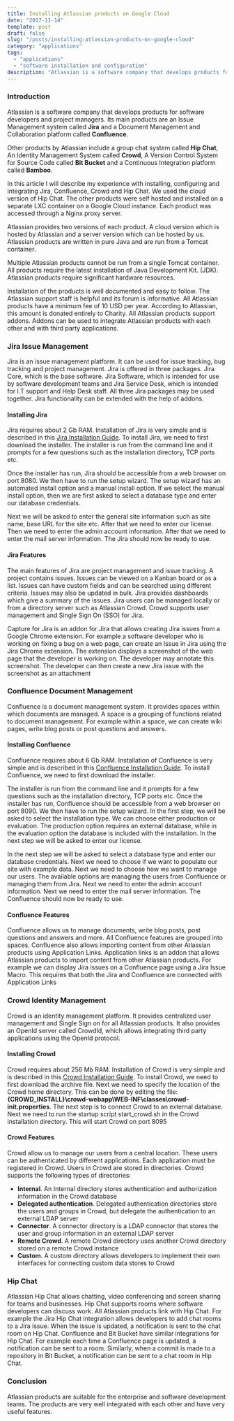 ```yaml
---
title: Installing Atlassian products on Google Cloud
date: "2017-11-14"
template: post
draft: false
slug: "/posts/installing-atlassian-products-on-google-cloud"
category: "applications"
tags:
  - "applications"
  - "software installation and configuration"
description: "Atlassian is a software company that develops products for software developers and project managers. Its main products are an Issue Management system called Jira and a Document Management and Collaboration platform called Confluence."
---
```


### Introduction
Atlassian is a software company that develops products for software developers and project managers. Its main products are an Issue Management system called **Jira** and a Document Management and Collaboration platform called **Confluence**.

Other products by Atlassian include a group chat system called **Hip Chat**, An Identity Management System called **Crowd**, A Version Control System for Source Code called **Bit Bucket** and a Continuous Integration platform called **Bamboo**.

In this article I will describe my experience with installing, configuring and integrating Jira, Confluence, Crowd and Hip Chat. We used the cloud version of Hip Chat. The other products were self hosted and installed on a separate LXC container on a Google Cloud instance. Each product was accessed through a Nginx proxy server.

Atlassian provides two versions of each product. A cloud version which is hosted by Atlassian and a server version which can be hosted by us. Atlassian products are written in pure Java and are run from a Tomcat container.

Multiple Atlassian products cannot be run from a single Tomcat container. All products require the latest installation of Java Development Kit. (JDK). Atlassian products require significant hardware resources.

Installation of the products is well documented and easy to follow. The Atlassian support staff is helpful and its forum is informative. All Atlassian products have a minimum fee of 10 USD per year. According to Atlassian, this amount is donated entirely to Charity. All Atlassian products support addons. Addons can be used to integrate Atlassian products with each other and with third party applications.

### Jira Issue Management
Jira is an issue management platform. It can be used for issue tracking, bug tracking and project management. Jira is offered in three packages. Jira Core, which is the base software. Jira Software, which is intended for use by software development teams and Jira Service Desk, which is intended for I.T support and Help Desk staff. All three Jira packages may be used together. Jira functionality can be extended with the help of addons.

#### Installing Jira
Jira requires about 2 Gb RAM. Installation of Jira is very simple and is described in this [Jira Installation Guide](https://confluence.atlassian.com/adminjiraserver073/installing-jira-applications-on-linux-861253030.html). To install Jira, we need to first download the installer. The installer is run from the command line and it prompts for a few questions such as the installation directory, TCP ports etc.

Once the installer has run, Jira should be accessible from a web browser on port 8080. We then have to run the setup wizard. The setup wizard has an automated install option and a manual install option. If we select the manual install option, then we are first asked to select a database type and enter our database credentials.

Next we will be asked to enter the general site information such as site name, base URL for the site etc. After that we need to enter our license. Then we need to enter the admin account information. After that we need to enter the mail server information. The Jira should now be ready to use.

#### Jira Features
The main features of Jira are project management and issue tracking. A project contains issues. Issues can be viewed on a Kanban board or as a list. Issues can have custom fields and can be searched using different criteria. Issues may also be updated in bulk. Jira provides dashboards which give a summary of the issues. Jira users can be managed locally or from a directory server such as Atlassian Crowd. Crowd supports user management and Single Sign On (SSO) for Jira.

Capture for Jira is an addon for Jira that allows creating Jira issues from a Google Chrome extension. For example a software developer who is working on fixing a bug on a web page, can create an Issue in Jira using the Jira Chrome extension. The extension displays a screenshot of the web page that the developer is working on. The developer may annotate this screenshot. The developer can then create a new Jira issue with the screenshot as an attachment

### Confluence Document Management
Confluence is a document management system. It provides spaces within which documents are managed. A space is a grouping of functions related to document management. For example within a space, we can create wiki pages, write blog posts or post questions and answers.


#### Installing Confluence
Confluence requires about 6 Gb RAM. Installation of Confluence is very simple and is described in this [Confluence Installation Guide](https://confluence.atlassian.com/doc/installing-confluence-on-linux-143556824.html). To install Confluence, we need to first download the installer.

The installer is run from the command line and it prompts for a few questions such as the installation directory, TCP ports etc. Once the installer has run, Confluence should be accessible from a web browser on port 8090. We then have to run the setup wizard. In the first step, we will be asked to select the installation type. We can choose either production or evaluation. The production option requires an external database, while in the evaluation option the database is included with the installation. In the next step we will be asked to enter our license.

In the next step we will be asked to select a database type and enter our database credentials. Next we need to choose if we want to populate our site with example data. Next we need to choose how we want to manage our users. The available options are managing the users from Confluence or managing them from Jira. Next we need to enter the admin account information. Next we need to enter the mail server information. The Confluence should now be ready to use.

#### Confluence Features
Confluence allows us to manage documents, write blog posts, post questions and answers and more. All Confluence features are grouped into spaces. Confluence also allows importing content from other Atlassian products using Application Links. Application links is an addon that allows Atlassian products to import content from other Atlassian products. For example we can display Jira issues on a Confluence page using a Jira Issue Macro. This requires that both the Jira and Confluence are connected with Application Links

### Crowd Identity Management
Crowd is an identity management platform. It provides centralized user management and Single Sign on for all Atlassian products. It also provides an OpenId server called CrowdId, which allows integrating third party applications using the OpenId protocol.

#### Installing Crowd
Crowd requires about 256 Mb RAM. Installation of Crowd is very simple and is described in this [Crowd Installation Guide](https://confluence.atlassian.com/crowd/installing-crowd-24248834.html). To install Crowd, we need to first download the archive file. Next we need to specify the location of the Crowd home directory. This can be done by editing the file: **{CROWD_INSTALL}\crowd-webapp\WEB-INF\classes\crowd-init.properties**. The next step is to connect Crowd to an external database. Next we need to run the startup script start_crowd.sh in the Crowd installation directory. This will start Crowd on port 8095

#### Crowd Features
Crowd allow us to manage our users from a central location. These users can be authenticated by different applications. Each application must be registered in Crowd. Users in Crowd are stored in directories. Crowd supports the following types of directories:

* **Internal**. An Internal directory stores authentication and authorization information in the Crowd database
* **Delegated authentication**. Delegated authentication directories store the users and groups in Crowd, but delegate the authentication to an external LDAP server
* **Connector**. A connector directory is a LDAP connector that stores the user and group information in an external LDAP server
* **Remote Crowd**. A remote Crowd directory uses another Crowd directory stored on a remote Crowd instance
* **Custom**. A custom directory allows developers to implement their own interfaces for connecting custom data stores to Crowd

### Hip Chat
Atlassian Hip Chat allows chatting, video conferencing and screen sharing for teams and businesses. Hip Chat supports rooms where software developers can discuss work. All Atlassian products link with Hip Chat. For example the Jira Hip Chat integration allows developers to add chat rooms to a Jira issue. When the issue is updated, a notification is sent to the chat room on Hip Chat. Confluence and Bit Bucket have similar integrations for Hip Chat. For example each time a Confluence page is updated, a notification can be sent to a room. Similarly, when a commit is made to a repository in Bit Bucket, a notification can be sent to a chat room in Hip Chat.

### Conclusion
Atlassian products are suitable for the enterprise and software development teams. The products are very well integrated with each other and have very useful features.
